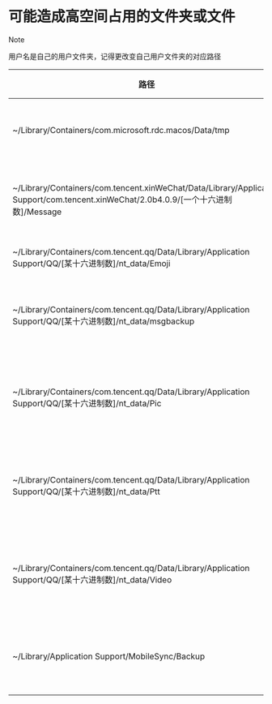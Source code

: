 # 可能造成高空间占用的文件夹或文件
> [!NOTE]
> 用户名是自己的用户文件夹，记得更改变自己用户文件夹的对应路径

|路径|属于的app|说明|清理方式|
|---|---|---|---|
|~/Library/Containers/com.microsoft.rdc.macos/Data/tmp|RD Client|文件夹映射缓存|清空，不建议删除|
|~/Library/Containers/com.tencent.xinWeChat/Data/Library/Application Support/com.tencent.xinWeChat/2.0b4.0.9/[一个十六进制数]/Message|微信|微信聊天记录|在微信中登录对应帐号清理
|~/Library/Containers/com.tencent.qq/Data/Library/Application Support/QQ/[某十六进制数]/nt_data/Emoji|QQ|QQ表情包缓存||
|~/Library/Containers/com.tencent.qq/Data/Library/Application Support/QQ/[某十六进制数]/nt_data/msgbackup|QQ|QQ聊天记录备份|将其中内容移动至备份硬盘|
|~/Library/Containers/com.tencent.qq/Data/Library/Application Support/QQ/[某十六进制数]/nt_data/Pic|QQ|QQ聊天记录图片|按日期删除自己不需要的部分|
|~/Library/Containers/com.tencent.qq/Data/Library/Application Support/QQ/[某十六进制数]/nt_data/Ptt|QQ|语音|按日期删除自己不需要的部分|
|~/Library/Containers/com.tencent.qq/Data/Library/Application Support/QQ/[某十六进制数]/nt_data/Video|QQ|视频|按日期删除自己不需要的部分|
|~/Library/Application Support/MobileSync/Backup|Finder|Finder的iOS备份|将其中内容移动至备份硬盘|
